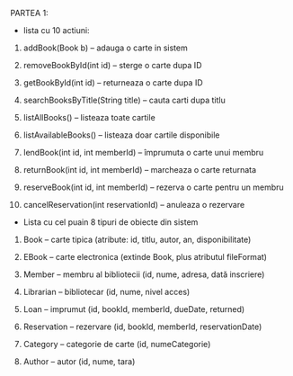 PARTEA 1:
-   lista cu 10 actiuni: 
1. addBook(Book b) – adauga o carte in sistem

2. removeBookById(int id) – sterge o carte dupa ID

3. getBookById(int id) – returneaza o carte dupa ID

4. searchBooksByTitle(String title) – cauta carti dupa titlu

5. listAllBooks() – listeaza toate cartile

6. listAvailableBooks() – listeaza doar cartile disponibile

7. lendBook(int id, int memberId) – împrumuta o carte unui membru

8. returnBook(int id, int memberId) – marcheaza o carte returnata

9. reserveBook(int id, int memberId) – rezerva o carte pentru un membru

10. cancelReservation(int reservationId) – anuleaza o rezervare

- Lista cu cel puain 8 tipuri de obiecte din sistem

1. Book – carte tipica (atribute: id, titlu, autor, an, disponibilitate)

2. EBook – carte electronica (extinde Book, plus atributul fileFormat)

3. Member – membru al bibliotecii (id, nume, adresa, dată inscriere)

4. Librarian – bibliotecar (id, nume, nivel acces)

5. Loan – imprumut (id, bookId, memberId, dueDate, returned)

6. Reservation – rezervare (id, bookId, memberId, reservationDate)

7. Category – categorie de carte (id, numeCategorie)

8. Author – autor (id, nume, tara)
